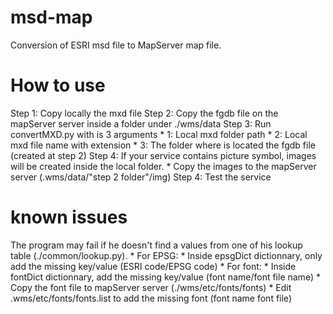 # msd-map

Conversion of ESRI msd file to MapServer map file.

# How to use

Step 1: Copy locally the mxd file
Step 2: Copy the fgdb file on the mapServer server inside a folder under ./wms/data
Step 3: Run convertMXD.py with is 3 arguments
    * 1: Local mxd folder path
    * 2: Local mxd file name with extension
    * 3: The folder where is located the fgdb file (created at step 2)
Step 4: If your service contains picture symbol, images will be created inside the local folder.
    * Copy the images to the mapServer server (.wms/data/"step 2 folder"/img)
Step 4: Test the service


# known issues

The program may fail if he doesn't find a values from one of his lookup table (./common/lookup.py).
    * For EPSG:
        * Inside epsgDict dictionnary, only add the missing key/value (ESRI code/EPSG code)
    * For font:
        * Inside fontDict dictionnary, add the missing key/value (font name/font file name)
        * Copy the font file to mapServer server (./wms/etc/fonts/fonts)
        * Edit .wms/etc/fonts/fonts.list to add the missing font (font name        font file)